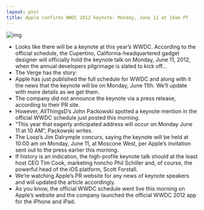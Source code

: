 ```yaml
---
layout: post
title: Apple confirms WWDC 2012 keynote- Monday, June 11 at 10am PT
---
```

![img](http://media.idownloadblog.com/wp-content/uploads/2012/04/WWDC-2012-logo.jpg)
* Looks like there will be a keynote at this year’s WWDC. According to the official schedule, the Cupertino, California-headquartered gadget designer will officially hold the keynote talk on Monday, June 11, 2012, when the annual developers pilgrimage is slated to kick off…
* The Verge has the story:
* Apple has just published the full schedule for WWDC and along with it the news that the keynote will be on Monday, June 11th. We’ll update with more details as we get them.
* The company did not announce the keynote via a press release, according to their PR site.
* However, AllThingsD’s John Packowski spotted a keynote mention in the official WWDC schedule just posted this morning.
* “This year that eagerly anticipated address will occur on Monday June 11 at 10 AM”, Packowski writes.
* The Loop’s Jim Dalrymple concurs, saying the keynote will be held at 10:00 am on Monday, June 11, at Moscone West, per Apple’s invitation sent out to the press earlier this morning.
* If history is an indication, the high-profile keynote talk should at the least host CEO Tim Cook, marketing honcho Phil Schiller and, of course, the powerful head of the iOS platform, Scott Forstall.
* We’re watching Apple’s PR website for any news of keynote speakers and will updated the article accordingly.
* As you know, the official WWDC schedule went live this morning on Apple’s website and the company launched the official WWDC 2012 app for the iPhone and iPad.

